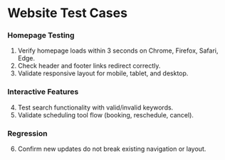 # Website Test Cases

### Homepage Testing
1. Verify homepage loads within 3 seconds on Chrome, Firefox, Safari, Edge.
2. Check header and footer links redirect correctly.
3. Validate responsive layout for mobile, tablet, and desktop.

### Interactive Features
4. Test search functionality with valid/invalid keywords.
5. Validate scheduling tool flow (booking, reschedule, cancel).

### Regression
6. Confirm new updates do not break existing navigation or layout.
